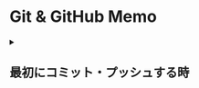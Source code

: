 # Git & GitHub Memo

<details><summary>

## 最初にコミット・プッシュする時
</summary>

GitHubのリモートリポジトリにファイルをアップロードする方法  
リモートリポジトリ：GitHub上のリポジトリ  
ローカルリポジトリ：自分のパソコン上のリポジトリ  
1. Gitのインストール  
    Windowsの場合[公式ページ](https://gitforwindows.org/)からインストール。  
    Macの場合は最初からインストールされている。  
    コマンドプロンプト/ターミナルから`git --version`でGitのバージョン情報が表示されることを確認。
    ```
    $ git --version
    git version 2.26.2.windows.1
    ```

2. Gitの初期設定  
    * ユーザ名
    GitHubアカウントと同じユーザー名を登録
    ```
    $ git config --global user.name ユーザ名
    ```
    * メールアドレス
    GitHubアカウントと同じメールアドレスを登録
    ```
    $ git config --global user.email メールアドレス
    ```
    
3. リポジトリを作成  
    GitHub上で好きな名前のリポジトリを作成  

4. クローン  
    プロジェクトのフォルダを作りたいところ（プロジェクトのフォルダの一個上の階層)で以下を実行。
    ```
    git clone https://github.com/tokky1013/(プロジェクト名).git
    ```
    例）
    ```
    git clone https://github.com/tokky1013/cmd-maze.git
    ```

5. できたフォルダの中に移動  
    例）
    ```
    cd cmd-maze
    ```

6. コミットするファイルの準備  
    アップロードしたいファイル（ここではindex.htmlとする）をクローンしたフォルダ内に入れる。

7. インデックスにファイルを追加  
    以下のコマンドでインデックスにファイルを追加する
    インデックスとは、コミット前に変更内容を一時的に保存する領域を指し、インデックスに追加されたファイルのみがコミットの対象となる。
    ```
    $ git add index.html
    ```
    `git add .`で全ファイルを指定。

8. 追加したファイルをコミット  
    以下のコマンドを入力すると、インデックスに存在するファイルがローカルリポジトリへ追加される。コミットメッセージは変更内容を伝えるためのメッセージ。
    ```
    $ git commit -m "コミットメッセージ"
    ```
    コミットメッセージを含めた変更履歴（ログ）は、`git log`コマンドで確認  
    ```
    $ git log
    commit 6a8e257...コミットハッシュ.....642e3 (HEAD -> master)
    Author: ユーザ名 <メールアドレス>
    Date:   Tue May 26 18:45:56 2020 +0900

        [Add] index
    ```

9. ローカルリポジトリの変更内容をリモートリポジトリに反映  
    以下のコマンドでローカルリポジトリの変更内容をリモートリポジトリに反映させる。
    ```
    $ git push origin main
    ```

10. コンフリクトした時  
    ```sh
    # ２つのブランチ間でコンフリクトしているファイル fileA.txt と fileB.txt があるとする

    # fileA.txt を現在チェックアウトしているブランチ側の対応に合わせる場合
    $ git checkout --ours fileA.txt
    $ git add fileA.txt    # add を忘れずに
    
    # fileB.txt をマージさせたブランチ側に合わせる場合
    $ git checkout --theirs fileB.txt
    $ git add fileB.txt
    
    $ git commit
    ```

#### 開発の流れ（ローカル）
複数人/複数デバイスで並行して開発する場合は最初に必ずプルする
`git pull origin main`  
↓  
（ブランチを作る場合）  
`git switch -c ブランチ名`  
↓  
ファイルを追加・編集  
↓  
`git add .`  
あるフォルダ内のファイルのみを追加する場合は  
`git add フォルダ名/.`  
↓  
`git commit -m "コミットメッセージ"`  
↓  
`git push origin main`  
（ブランチを作った場合はmainをブランチ名に変更）  
</details>
